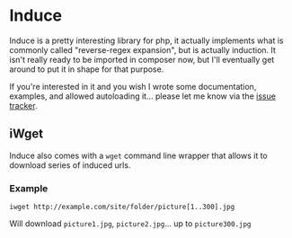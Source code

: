 # Induce

Induce is a pretty interesting library for php, it actually implements what is
commonly called "reverse-regex expansion", but is actually induction. It isn't
really ready to be imported in composer now, but I'll eventually get around to
put it in shape for that purpose.

If you're interested in it and you wish I wrote some documentation, examples, and
allowed autoloading it... please let me know via the [issue tracker][issues].

## iWget

Induce also comes with a `wget` command line wrapper that allows it to download series of induced urls.

### Example

    iwget http://example.com/site/folder/picture[1..300].jpg

Will download `picture1.jpg`, `picture2.jpg`... up to `picture300.jpg`

[issues]: https://github.com/zingus/induce/issues
